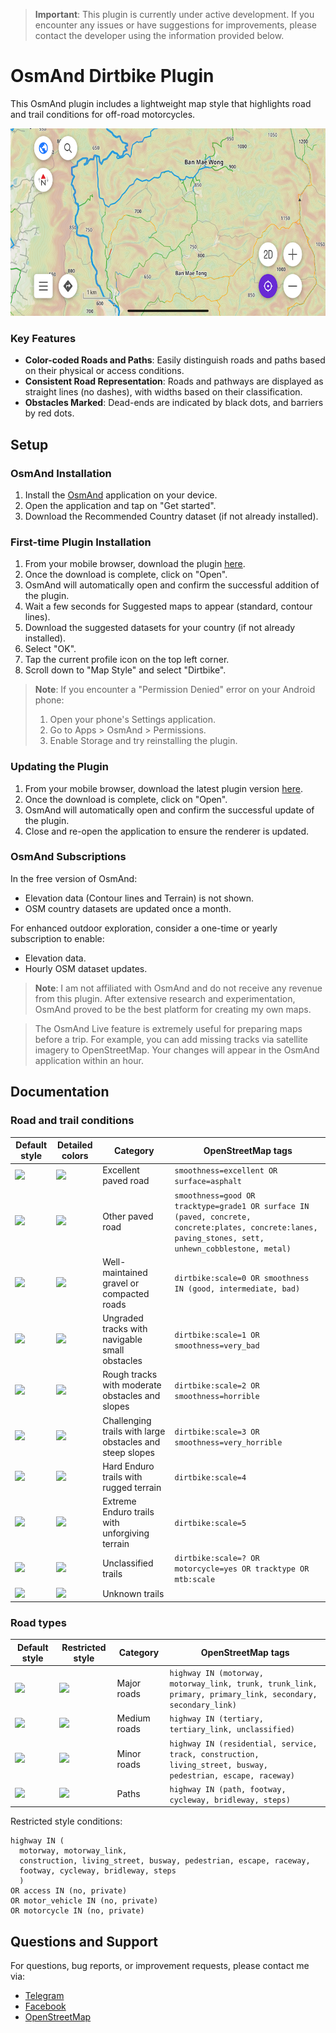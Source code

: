 > **Important**: This plugin is currently under active development. If you encounter any issues or have suggestions for improvements, please contact the developer using the information provided below.

# OsmAnd Dirtbike Plugin

This OsmAnd plugin includes a lightweight map style that highlights road and trail conditions for off-road motorcycles.

<img src="./src/res/dirtbike-image.png" height="300"/>

### Key Features

- **Color-coded Roads and Paths**: Easily distinguish roads and paths based on their physical or access conditions.
- **Consistent Road Representation**: Roads and pathways are displayed as straight lines (no dashes), with widths based on their classification.
- **Obstacles Marked**: Dead-ends are indicated by black dots, and barriers by red dots.


## Setup

### OsmAnd Installation

1. Install the [OsmAnd](https://play.google.com/store/apps/details?id=net.osmand) application on your device.
2. Open the application and tap on "Get started".
3. Download the Recommended Country dataset (if not already installed).

### First-time Plugin Installation

1. From your mobile browser, download the plugin [here](https://github.com/cmoffroad/osmand-dirtbike-plugin/raw/master/dist/osmand-dirtbike-plugin.osf).
2. Once the download is complete, click on "Open".
3. OsmAnd will automatically open and confirm the successful addition of the plugin.
4. Wait a few seconds for Suggested maps to appear (standard, contour lines).
5. Download the suggested datasets for your country (if not already installed).
6. Select "OK".
7. Tap the current profile icon on the top left corner.
8. Scroll down to "Map Style" and select "Dirtbike".

> **Note**: If you encounter a "Permission Denied" error on your Android phone:
> 1. Open your phone's Settings application.
> 2. Go to Apps > OsmAnd > Permissions.
> 3. Enable Storage and try reinstalling the plugin.

### Updating the Plugin

1. From your mobile browser, download the latest plugin version [here](./dist/osmand-dirtbike-plugin.osf).
2. Once the download is complete, click on "Open".
3. OsmAnd will automatically open and confirm the successful update of the plugin.
4. Close and re-open the application to ensure the renderer is updated.

### OsmAnd Subscriptions

In the free version of OsmAnd:
- Elevation data (Contour lines and Terrain) is not shown.
- OSM country datasets are updated once a month.

For enhanced outdoor exploration, consider a one-time or yearly subscription to enable:
- Elevation data.
- Hourly OSM dataset updates.

> **Note**: I am not affiliated with OsmAnd and do not receive any revenue from this plugin. After extensive research and experimentation, OsmAnd proved to be the best platform for creating my own maps.

> The OsmAnd Live feature is extremely useful for preparing maps before a trip. For example, you can add missing tracks via satellite imagery to OpenStreetMap. Your changes will appear in the OsmAnd application within an hour.

## Documentation

### Road and trail conditions

<table>
  <thead>
    <tr>
      <th>Default style</th>
      <th>Detailed colors</th>
      <th>Category</th>
      <th>OpenStreetMap tags</th>
  </thead>
  <tbody>
    <tr>
      <td><img src="https://www.gifpng.com/100x8/2196f3/?border-width=0&font-size=0" /></td>
      <td><img src="https://www.gifpng.com/100x8/03a9f4/?border-width=0&font-size=0" /></td>
      <td>Excellent paved road</td>
      <td><code>smoothness=excellent OR surface=asphalt</code></td>
    </tr>
    <tr>
      <td><img src="https://www.gifpng.com/100x8/2196f3/?border-width=0&font-size=0" /></td>
      <td><img src="https://www.gifpng.com/100x8/1769aa/?border-width=0&font-size=0" /></td>
      <td>Other paved road</td>
      <td><code>smoothness=good OR tracktype=grade1 OR surface IN (paved, concrete, concrete:plates, concrete:lanes, paving_stones, sett, unhewn_cobblestone, metal)</code></td>
    </tr>
    <tr>
      <td><img src="https://www.gifpng.com/100x8/4caf50/?border-width=0&font-size=0" /></td>
      <td><img src="https://www.gifpng.com/100x8/8bc34a/?border-width=0&font-size=0" /></td>
      <td>Well-maintained gravel or compacted roads</td>
      <td><code>dirtbike:scale=0 OR smoothness IN (good, intermediate, bad)</code></td>
    </tr>
    <tr>
      <td><img src="https://www.gifpng.com/100x8/4caf50/?border-width=0&font-size=0" /></td>
      <td><img src="https://www.gifpng.com/100x8/357a38/?border-width=0&font-size=0" /></td>
      <td>Ungraded tracks with navigable small obstacles</td>
      <td><code>dirtbike:scale=1 OR smoothness=very_bad</code></td>
    </tr>
    <tr>
      <td><img src="https://www.gifpng.com/100x8/ffa726/?border-width=0&font-size=0" /></td>
      <td><img src="https://www.gifpng.com/100x8/ffab40/?border-width=0&font-size=0" /></td>
      <td>Rough tracks with moderate obstacles and slopes</td>
      <td><code>dirtbike:scale=2 OR smoothness=horrible</code></td>
    </tr>
    <tr>
      <td><img src="https://www.gifpng.com/100x8/ffa726/?border-width=0&font-size=0" /></td>
      <td><img src="https://www.gifpng.com/100x8/ff6d00/?border-width=0&font-size=0" /></td>
      <td>Challenging trails with large obstacles and steep slopes</td>
      <td><code>dirtbike:scale=3 OR smoothness=very_horrible</code></td>
    </tr>
    <tr>
      <td><img src="https://www.gifpng.com/100x8/d500f9/?border-width=0&font-size=0" /></td>
      <td><img src="https://www.gifpng.com/100x8/e040fb/?border-width=0&font-size=0" /></td>
      <td>Hard Enduro trails with rugged terrain</td>
      <td><code>dirtbike:scale=4</code></td>
    </tr>
    <tr>
      <td><img src="https://www.gifpng.com/100x8/d500f9/?border-width=0&font-size=0" /></td>
      <td><img src="https://www.gifpng.com/100x8/aa00ff/?border-width=0&font-size=0" /></td>
      <td>Extreme Enduro trails with unforgiving terrain</td>
      <td><code>dirtbike:scale=5</code></td>
    </tr>
    <tr>
      <td><img src="https://www.gifpng.com/100x8/000000/?border-width=0&font-size=0" /></td>
      <td><img src="https://www.gifpng.com/100x8/000000/?border-width=0&font-size=0" /></td>
      <td>Unclassified trails</td>
      <td><code>dirtbike:scale=? OR motorcycle=yes OR tracktype OR mtb:scale </code></td>
    </tr>
    <tr>
      <td><img src="https://www.gifpng.com/100x8/adadad/?border-width=0&font-size=0" /></td>
      <td><img src="https://www.gifpng.com/100x8/adadad/?border-width=0&font-size=0" /></td>
      <td>Unknown trails</td>
      <td></td>
    </tr>
  </tbody>
</table>

### Road types

<table>
  <thead>
    <tr>
      <th>Default style</th>
      <th>Restricted style</th>
      <th>Category</th>
      <th>OpenStreetMap tags</th>
    </tr>
  </thead>
  <tbody>
    <tr>
      <td><img src="https://www.gifpng.com/100x15/888888/?border-width=0&font-size=0" /></td>
      <td><img src="https://www.gifpng.com/100x15/f44336/?border-width=0&font-size=0" /></td>
      <td>Major roads</td>
      <td>
        <code>highway IN (motorway, motorway_link, trunk, trunk_link, primary, primary_link, secondary, secondary_link)</code>
      </td>
    </tr>
    <tr>
      <td><img src="https://www.gifpng.com/100x12/888888/?border-width=1&border-type=rectangle&border-color=FFFFFF&font-size=0" /></td>
      <td><img src="https://www.gifpng.com/100x12/f44336/?border-width=1&border-type=rectangle&border-color=FFFFFF&font-size=0" /></td>
      <td>Medium roads</td>
      <td><code>highway IN (tertiary, tertiary_link, unclassified)</code></td>
    </tr>
    <tr>
      <td><img src="https://www.gifpng.com/100x8/888888/?border-width=1&border-type=rectangle&border-color=FFFFFF&font-size=0" /></td>
      <td><img src="https://www.gifpng.com/100x8/f44336/?border-width=1&border-type=rectangle&border-color=FFFFFF&font-size=0" /></td>
      <td>Minor roads</td>
      <td><code>highway IN (residential, service, track, construction, living_street, busway, pedestrian, escape, raceway)</code></td>
    </tr>
    <tr>
      <td><img src="https://www.gifpng.com/100x4/888888/?border-width=1&border-type=rectangle&border-color=FFFFFF&font-size=0" /></td>
      <td><img src="https://www.gifpng.com/100x4/f44336/?border-width=1&border-type=rectangle&border-color=FFFFFF&font-size=0" /></td>
      <td>Paths</td>
      <td><code>highway IN (path, footway, cycleway, bridleway, steps)</code></td>
    </tr>
  </tbody>
</table>

  Restricted style conditions:
    
    highway IN (
      motorway, motorway_link, 
      construction, living_street, busway, pedestrian, escape, raceway, 
      footway, cycleway, bridleway, steps
      )
    OR access IN (no, private)
    OR motor_vehicle IN (no, private)
    OR motorcycle IN (no, private)

## Questions and Support

For questions, bug reports, or improvement requests, please contact me via:
- [Telegram](https://t.me/julcnx)
- [Facebook](https://www.facebook.com/julcnx)
- [OpenStreetMap](https://www.openstreetmap.org/message/new/julcnx)
